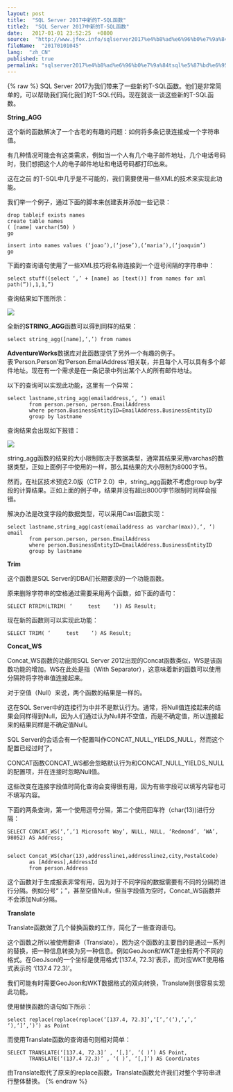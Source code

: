 ```yaml
---
layout: post
title:  "SQL Server 2017中新的T-SQL函数"
title2:  "SQL Server 2017中新的T-SQL函数"
date:   2017-01-01 23:52:25  +0800
source:  "http://www.jfox.info/sqlserver2017%e4%b8%ad%e6%96%b0%e7%9a%84tsql%e5%87%bd%e6%95%b0.html"
fileName:  "20170101045"
lang:  "zh_CN"
published: true
permalink: "sqlserver2017%e4%b8%ad%e6%96%b0%e7%9a%84tsql%e5%87%bd%e6%95%b0.html"
---
```

{% raw %}
SQL Server 2017为我们带来了一些新的T-SQL函数。他们是非常简单的，可以帮助我们简化我们的T-SQL代码。现在就谈一谈这些新的T-SQL函数。

**String_AGG**

这个新的函数解决了一个古老的有趣的问题：如何将多条记录连接成一个字符串值。

有几种情况可能会有这类需求，例如当一个人有几个电子邮件地址，几个电话号码时，我们想把这个人的电子邮件地址和电话号码都打印出来。

这在之前 的T-SQL中几乎是不可能的，我们需要使用一些XML的技术来实现此功能。

我们举一个例子，通过下面的脚本来创建表并添加一些记录：

    drop tableif exists names
    create table names 
    ( [name] varchar(50) )
    go
     
    insert into names values (‘joao’),(‘jose’),(‘maria’),(‘joaquim’)
    go

下面的查询语句使用了一些XML技巧将名称连接到一个逗号间隔的字符串中：

    select stuff((select ‘,’ + [name] as [text()] from names for xml path(”)),1,1,”)

查询结果如下图所示：

![](35464ab.jpg)

全新的**STRING_AGG**函数可以得到同样的结果：

    select string_agg([name],‘,’) from names

**AdventureWorks**数据库对此函数提供了另外一个有趣的例子。表‘Person.Person’和‘Person.EmailAddress’相关联，并且每个人可以具有多个邮件地址。现在有一个需求是在一条记录中列出某个人的所有邮件地址。

以下的查询可以实现此功能，这里有一个异常：

    select lastname,string_agg(emailaddress,‘, ‘) email 
           from person.person, person.EmailAddress 
           where person.BusinessEntityID=EmailAddress.BusinessEntityID 
           group by lastname

查询结果会出现如下报错：

![](89504bc.jpg)

string_agg函数的结果的大小限制取决于数据类型，通常其结果采用varchas的数据类型，正如上面例子中使用的一样，那么其结果的大小限制为8000字节。

然而，在社区技术预览2.0版（CTP 2.0）中，string_agg函数不考虑group by字段的计算结果。正如上面的例子中，结果并没有超出8000字节限制时同样会报错。

解决办法是改变字段的数据类型，可以采用Cast函数实现：

    select lastname,string_agg(cast(emailaddress as varchar(max)),‘, ‘) email 
           from person.person, person.EmailAddress 
           where person.BusinessEntityID=EmailAddress.BusinessEntityID 
           group by lastname

**Trim**

这个函数是SQL Server的DBA们长期要求的一个功能函数。

原来删除字符串的空格通过需要采用两个函数，如下面的语句：

    SELECT RTRIM(LTRIM( ‘     test    ‘)) AS Result;

现在新的函数则可以实现此功能：

    SELECT TRIM( ‘     test    ‘) AS Result;

**Concat_WS**

Concat_WS函数的功能同SQL Server 2012出现的Concat函数类似，WS是该函数功能的增加。WS在此处是指（With Separator），这意味着新的函数可以使用分隔符将字符串值连接起来。

对于空值（Null）来说，两个函数的结果是一样的。

这在SQL Server中的连接行为中并不是默认行为。通常，将Null值连接起来的结果会同样得到Null，因为人们通过认为Null并不空值，而是不确定值，所以连接起来的结果同样是不确定值Null。

SQL Server的会话会有一个配置叫作CONCAT_NULL_YIELDS_NULL，然而这个配置已经过时了。

CONCAT函数CONCAT_WS都会忽略默认行为和CONCAT_NULL_YIELDS_NULL的配置项，并在连接时忽略Null值。

这些改变在连接字段值时简化查询会变得很有用，因为有些字段可以填写内容也可不填写内容。

下面的两条查询，第一个使用逗号分隔，第二个使用回车符（char(13))进行分隔：

    SELECT CONCAT_WS(‘,’,‘1 Microsoft Way’, NULL, NULL, ‘Redmond’, ‘WA’, 98052) AS Address;
     
    
    select Concat_WS(char(13),addressline1,addressline2,city,PostalCode) 
           as [Address],AddressId 
           from person.Address

这个函数对于生成报表非常有用，因为对于不同字段的数据需要有不同的分隔符进行分隔。例如分号“；”，甚至空值Null，但当字段值为空时，Concat_WS函数并不会添加Null分隔。

**Translate**

Translate函数做了几个替换函数的工作，简化了一些查询语句。

这个函数之所以被使用翻译（Translate），因为这个函数的主要目的是通过一系列的替换，把一种信息转换为另一种信息。例如GeoJson和WKT是坐标两个不同的格式。在GeoJson的一个坐标是使用格式‘[137.4, 72.3]’表示，而对应WKT使用格式表示的 ‘(137.4 72.3)’。

我们可能有时需要GeoJson和WKT数据格式的双向转换，Translate则很容易实现此功能。

使用替换函数的语句如下所示：

    select replace(replace(replace(‘[137.4, 72.3]’,‘[‘,‘(‘),‘,’,‘ ‘),‘]’,‘)’) as Point

而使用Translate函数的查询语句则相对简单：

    SELECT TRANSLATE(‘[137.4, 72.3]’ , ‘[,]’, ‘( )’) AS Point, 
           TRANSLATE(‘(137.4 72.3)’ , ‘( )’, ‘[,]’) AS Coordinates

由Translate取代了原来的replace函数，Translate函数允许我们对整个字符串进行整体替换。
{% endraw %}